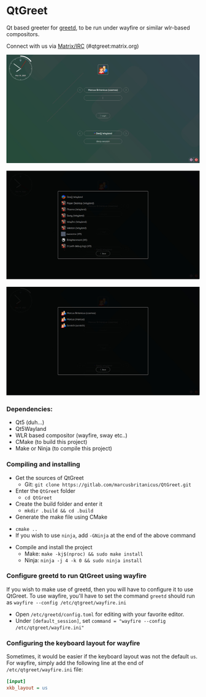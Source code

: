 # QtGreet
Qt based greeter for [greetd](https://git.sr.ht/~kennylevinsen/greetd), to be run under wayfire or similar wlr-based compositors.

Connect with us via [Matrix/IRC](https://app.element.io/#/room/#qtgreet:matrix.org) (#qtgreet:matrix.org)

<img src="screenshots/Greeter.jpg" width="800" /><br /><br />
<img src="screenshots/Sessions.jpg" width="800" /><br /><br />
<img src="screenshots/Users.jpg" width="800" />

### Dependencies:
- Qt5 (duh...)
- Qt5Wayland
- WLR based compositor (wayfire, sway etc..)
- CMake (to build this project)
- Make or Ninja (to compile this project)

### Compiling and installing

- Get the sources of QtGreet
  * Git: `git clone https://gitlab.com/marcusbritanicus/QtGreet.git`
- Enter the `QtGreet` folder
  * `cd QtGreet`
- Create the build folder and enter it
  * `mkdir .build && cd .build`
-  Generate the make file using CMake
  * `cmake .. `
  * If you wish to use `ninja`, add `-GNinja` at the end of the above command
- Compile and install the project
  * Make: `make -kj$(nproc) && sudo make install`     
  * Ninja: `ninja -j 4 -k 0 && sudo ninja install`

### Configure greetd to run QtGreet using wayfire

If you wish to make use of greetd, then you will have to configure it to use QtGreet.
To use wayfire, you'll have to set the command `greetd` should run as `wayfire --config /etc/qtgreet/wayfire.ini`
* Open `/etc/greetd/config.toml` for editing with your favorite editor.
* Under `[default_session]`, set `command = "wayfire --config /etc/qtgreet/wayfire.ini"`

### Configuring the keyboard layout for wayfire
Sometimes, it would be easier if the keyboard layout was not the default `us`. For wayfire, simply add the following line at the end of
`/etc/qtgreet/wayfire.ini` file:

```ini
[input]
xkb_layout = us
```
